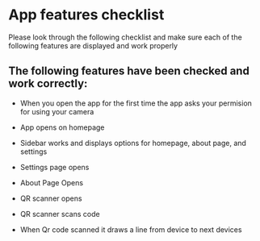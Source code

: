 # App features checklist
Please look through the following checklist and make sure each of the following features are displayed and work properly

## The following features have been checked and work correctly:
- When you open the app for the first time the app asks your permision for using your camera 

- App opens on homepage

- Sidebar works and displays options for homepage, about page, and settings

- Settings page opens 

- About Page Opens

- QR scanner opens 

- QR scanner scans code 

- When Qr code scanned it draws a line from device to next devices

